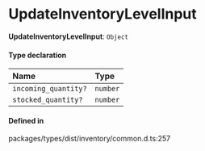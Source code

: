 # UpdateInventoryLevelInput

 **UpdateInventoryLevelInput**: `Object`

#### Type declaration

| Name | Type |
| :------ | :------ |
| `incoming_quantity?` | `number` |
| `stocked_quantity?` | `number` |

#### Defined in

packages/types/dist/inventory/common.d.ts:257
